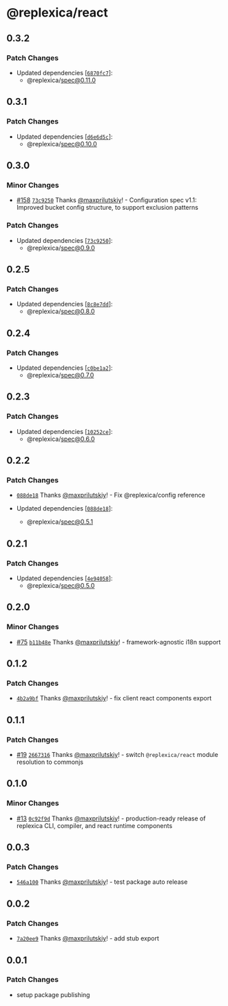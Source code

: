 # @replexica/react

## 0.3.2

### Patch Changes

- Updated dependencies [[`6870fc7`](https://github.com/replexica/replexica/commit/6870fc758dae9d1adb641576befbd8cda61cd5ea)]:
  - @replexica/spec@0.11.0

## 0.3.1

### Patch Changes

- Updated dependencies [[`d6e6d5c`](https://github.com/replexica/replexica/commit/d6e6d5c24b266de3769e95545f74632e7d75c697)]:
  - @replexica/spec@0.10.0

## 0.3.0

### Minor Changes

- [#158](https://github.com/replexica/replexica/pull/158) [`73c9250`](https://github.com/replexica/replexica/commit/73c925084989ccea120cae1617ec87776c88e83e) Thanks [@maxprilutskiy](https://github.com/maxprilutskiy)! - Configuration spec v1.1: Improved bucket config structure, to support exclusion patterns

### Patch Changes

- Updated dependencies [[`73c9250`](https://github.com/replexica/replexica/commit/73c925084989ccea120cae1617ec87776c88e83e)]:
  - @replexica/spec@0.9.0

## 0.2.5

### Patch Changes

- Updated dependencies [[`8c8e7dd`](https://github.com/replexica/replexica/commit/8c8e7dd4d35669d484240d643427612ecdaf73eb)]:
  - @replexica/spec@0.8.0

## 0.2.4

### Patch Changes

- Updated dependencies [[`c0be1a2`](https://github.com/replexica/replexica/commit/c0be1a29e3069ef2c8bdc4e4f52d2fb17abdb1f5)]:
  - @replexica/spec@0.7.0

## 0.2.3

### Patch Changes

- Updated dependencies [[`10252ce`](https://github.com/replexica/replexica/commit/10252ceaa2685cc23f4dbeb6ac985cc2148853e2)]:
  - @replexica/spec@0.6.0

## 0.2.2

### Patch Changes

- [`088de18`](https://github.com/replexica/replexica/commit/088de18a53f45fa8df5833fe81ed96a2ed231299) Thanks [@maxprilutskiy](https://github.com/maxprilutskiy)! - Fix @replexica/config reference

- Updated dependencies [[`088de18`](https://github.com/replexica/replexica/commit/088de18a53f45fa8df5833fe81ed96a2ed231299)]:
  - @replexica/spec@0.5.1

## 0.2.1

### Patch Changes

- Updated dependencies [[`4e94058`](https://github.com/replexica/replexica/commit/4e940582ea8ebe5a058b76fb33420729f7bfdcef)]:
  - @replexica/spec@0.5.0

## 0.2.0

### Minor Changes

- [#75](https://github.com/replexica/replexica/pull/75) [`b11b48e`](https://github.com/replexica/replexica/commit/b11b48e7c3ab05dd8de0ddcfe5cb4589786abbf9) Thanks [@maxprilutskiy](https://github.com/maxprilutskiy)! - framework-agnostic i18n support

## 0.1.2

### Patch Changes

- [`4b2a9bf`](https://github.com/replexica/replexica/commit/4b2a9bf2dc20cd32c7975f3ae10bf85fdb17ec2c) Thanks [@maxprilutskiy](https://github.com/maxprilutskiy)! - fix client react components export

## 0.1.1

### Patch Changes

- [#19](https://github.com/replexica/replexica/pull/19) [`2667316`](https://github.com/replexica/replexica/commit/266731678ab9630f5d5afb29c2e80c44b2f5a5db) Thanks [@maxprilutskiy](https://github.com/maxprilutskiy)! - switch `@replexica/react` module resolution to commonjs

## 0.1.0

### Minor Changes

- [#13](https://github.com/replexica/replexica/pull/13) [`0c92f9d`](https://github.com/replexica/replexica/commit/0c92f9d3f63f0a6dd0254c90523958ada6348fb6) Thanks [@maxprilutskiy](https://github.com/maxprilutskiy)! - production-ready release of replexica CLI, compiler, and react runtime components

## 0.0.3

### Patch Changes

- [`546a100`](https://github.com/replexica/replexica/commit/546a1008de29c233eecc7f23f57fbfd01457cc4c) Thanks [@maxprilutskiy](https://github.com/maxprilutskiy)! - test package auto release

## 0.0.2

### Patch Changes

- [`7a20ee9`](https://github.com/replexica/replexica/commit/7a20ee9250e8ab0d565a1d56b6511e144f0a8806) Thanks [@maxprilutskiy](https://github.com/maxprilutskiy)! - add stub export

## 0.0.1

### Patch Changes

- setup package publishing
